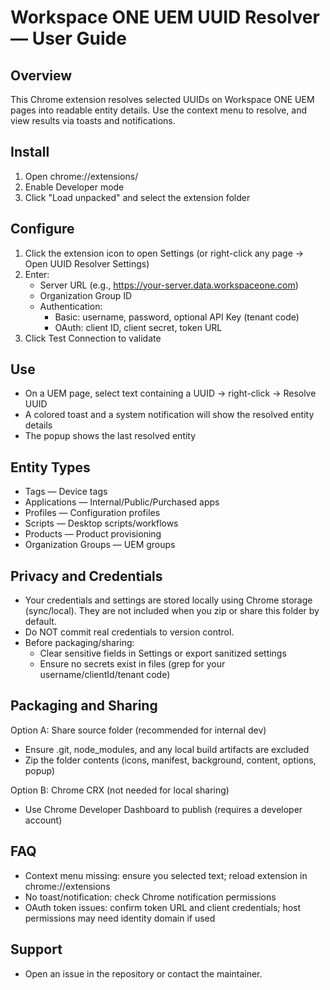 # Workspace ONE UEM UUID Resolver — User Guide

## Overview
This Chrome extension resolves selected UUIDs on Workspace ONE UEM pages into readable entity details. Use the context menu to resolve, and view results via toasts and notifications.

## Install
1) Open chrome://extensions/
2) Enable Developer mode
3) Click "Load unpacked" and select the extension folder

## Configure
1) Click the extension icon to open Settings (or right-click any page → Open UUID Resolver Settings)
2) Enter:
   - Server URL (e.g., https://your-server.data.workspaceone.com)
   - Organization Group ID
   - Authentication:
     - Basic: username, password, optional API Key (tenant code)
     - OAuth: client ID, client secret, token URL
3) Click Test Connection to validate

## Use
- On a UEM page, select text containing a UUID → right-click → Resolve UUID
- A colored toast and a system notification will show the resolved entity details
- The popup shows the last resolved entity

## Entity Types
- Tags — Device tags
- Applications — Internal/Public/Purchased apps
- Profiles — Configuration profiles
- Scripts — Desktop scripts/workflows
- Products — Product provisioning
- Organization Groups — UEM groups

## Privacy and Credentials
- Your credentials and settings are stored locally using Chrome storage (sync/local). They are not included when you zip or share this folder by default.
- Do NOT commit real credentials to version control.
- Before packaging/sharing:
  - Clear sensitive fields in Settings or export sanitized settings
  - Ensure no secrets exist in files (grep for your username/clientId/tenant code)

## Packaging and Sharing
Option A: Share source folder (recommended for internal dev)
- Ensure .git, node_modules, and any local build artifacts are excluded
- Zip the folder contents (icons, manifest, background, content, options, popup)

Option B: Chrome CRX (not needed for local sharing)
- Use Chrome Developer Dashboard to publish (requires a developer account)

## FAQ
- Context menu missing: ensure you selected text; reload extension in chrome://extensions
- No toast/notification: check Chrome notification permissions
- OAuth token issues: confirm token URL and client credentials; host permissions may need identity domain if used

## Support
- Open an issue in the repository or contact the maintainer.
